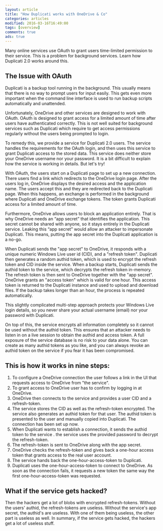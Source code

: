 ```yaml
---
layout: article
title: "How Duplicati works with OneDrive & Co"
categories: articles
modified: 2016-03-16T16:49:00
tags: [overview]
comments: true
ads: true
---
```


Many online services use OAuth to grant users time-limited permission to their service. This is a problem for background services. Learn how Duplicati 2.0 works around this.  

## The Issue with OAuth

Duplicati is a backup tool running in the background. This usually means that there is no way to prompt users for input easily. This gets even more important when the command line interface is used to run backup scripts automatically and unattended. 

Unfortunately, OneDrive and other services are designed to work with OAuth. OAuth is designed to grant access for a limited amount of time after users have authenticated correctly. This is not well suited for background services such as Duplicati which require to get access permissions regularly without the users being prompted to login. 

To remedy this, we provide a service for Duplicati 2.0 users. The service handles the requirements for the OAuth login, and then uses this service to grant Duplicati access to the stored data. This service does neither store your OneDrive username nor your password. It is a bit difficult to explain how the service is working in details. But let's try!

With OAuth, the users start on a Duplicati page to set up a new connection. There users find a link which redirects to the OneDrive login page. After the users log in, OneDrive displays the desired access and the application name. The users accept this and they are redirected back to the Duplicati page. When this happens, an exchange is performed in the background where Duplicati and OneDrive exchange tokens. The token grants Duplicati access for a limited amount of time.

Furthermore, OneDrive allows users to block an application entirely. That is why OneDrive needs an “app secret” that identifies the application. This secret cannot be shared with anyone, so it stays entirely in the Duplicati service. Leaking this “app secret” would allow an attacker to impersonate Duplicati. This means, putting the app secret into the Duplicati application is a no-go.

When Duplicati sends the "app secret" to OneDrive, it responds with a unique numeric Windows Live user id (CID), and a "refresh token". Duplicati then generates a random authid token, which is used to encrypt the refresh token and CID inside the service. When a backup starts, Duplicati sends the authid token to the service, which decrypts the refresh token in-memory. The refresh token is then sent to OneDrive together with the "app secret". OneDrive grants an "access token" which is valid for one hour. This access token is returned to the Duplicati instance and used to upload and download files. If the backup takes longer than an hour, the process is repeated automatically.

This slightly complicated multi-step approach protects your Windows Live login details, so you never share your actual username (email) nor your password with Duplicati. 

On top of this, the service encrypts all information completely so it cannot be used without the authid token. This ensures that an attacker needs to listen in on a live session to obtain the authid and access token. A full exposure of the service database is no risk to your data alone. You can create as many authid tokens as you like, and you can always revoke an authid token on the service if you fear it has been compromised.


## This is how it works in nine steps:

1. To configure a OneDrive connection the user follows a link in the UI that requests access to OneDrive from "the service".
1. To grant access to OneDrive user has to confirm by logging in at OneDrive.
1. OneDrive then connects to the service and provides a user CID and a refresh-token.
1. The service stores the CID as well as the refresh-token encrypted. The service also generates an authid token for that user. The authid token is presented to the user and manually copied into Duplicati. The connection has been set up now.
1. When Duplicati wants to establish a connection, it sends the authid token to the service . the service uses the provided password to decrypt the refresh-token.
1. The refresh-token is sent to OneDrive along with the app secret.
1. OneDrive checks the refresh-token and gives back a one-hour access token that grants access to the real user account.
1. The service hands back the one-hour-access-token to Duplicati.
1. Duplicati uses the one-hour-access-token to connect to OneDrive. As soon as the connection fails, it requests a new token the same way the first one-hour-access-token was requested.


## What if the service gets hacked? 

Then the hackers get a lot of blobs with encrypted refresh-tokens. Without the users' authid, the refresh-tokens are useless. Without the service's app secret, the authid's are useless. With one of them being useless, the other part is useless as well. In summary, if the service gets hacked, the hackers get a lot of useless stuff.
